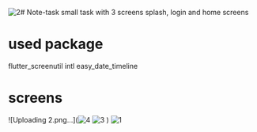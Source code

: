 ![2](https://github.com/user-attachments/assets/96ed28fa-17fe-447d-b3db-338c54eb4d45)# Note-task
small task with 3 screens splash, login and home screens

# used package 
  flutter_screenutil
  intl
  easy_date_timeline

# screens 
![Uploading 2.png…](![4](https://github.com/user-attachments/assets/8b904de4-e8e2-46b6-a0a2-c5dd79e6e902)
![3](https://github.com/user-attachments/assets/7446fc33-7f5c-4db8-93d6-568066d56ee9)
)
![1](https://github.com/user-attachments/assets/3215d220-61f9-451a-90e5-70972ac4bbf6)
